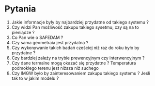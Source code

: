 # Pytania

1. Jakie informacje były by najbardziej przydatne od takiego systemu ?
2. Czy widzi Pan możliwość zakupu takiego sysetmu, czy są na to pieniądze ?
3. Co Pan wie o SAFEDAM ?
4. Czy sama geometraia jest przydatna ?
5. Czy wykonywanie takich badań cześciej niż raz do roku było by przydatne ?
6. Czy bardziej zależy na trybie prewencyjnym czy interwencyjnym ?
7. Czy dane termalne mogą okazać się przydatne ? Temperatura podmokłego terenu jest niższa niż suchego
8. Czy IMGW było by zainteresowaniem zakupu takiego systemu ? Jeśli tak to w jakim modelu ?
